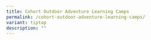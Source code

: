 ```yaml
---
title: Cohort Outdoor Adventure Learning Camps
permalink: /cohort-outdoor-adventure-learning-camps/
variant: tiptap
description: ""
---
```

